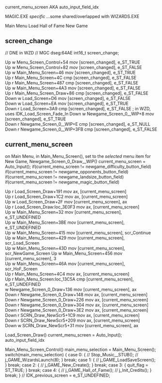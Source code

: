 


current_menu_screen AKA auto_input_field_idx



MAGIC.EXE *specific*
...some shared/overlapped with WIZARDS.EXE



Main Menu
Load
Hall of Fame
New Game



## screen_change

// DNE in WZD
// MGC dseg:64AE
int16_t screen_change;

Up   w Menu_Screen_Control+54    mov     [screen_changed], e_ST_TRUE                                           
Up   w Menu_Screen_Control+82    mov     [screen_changed], e_ST_FALSE                                          
Up   w Main_Menu_Screen+46       mov     [screen_changed], e_ST_TRUE                                           
Up   r Main_Menu_Screen+4C       cmp     [screen_changed], e_ST_FALSE                                          
Up   r Main_Menu_Screen+487      cmp     [screen_changed], e_ST_FALSE                                          
Up   w Main_Menu_Screen+4A3      mov     [screen_changed], e_ST_FALSE                                          
Up   r Main_Menu_Screen_Draw+86  cmp     [screen_changed], e_ST_FALSE                                          
Down w Load_Screen+D6            mov     [screen_changed], e_ST_FALSE                                          
Down w Load_Screen+EA            mov     [screen_changed], e_ST_TRUE                                           
Down r Load_Screen+3A9           cmp     [screen_changed], e_ST_FALSE    ; in WZD, uses IDK_Load_Screen_Fade_In
Down w Newgame_Screen_0__WIP+8   mov     [screen_changed], e_ST_TRUE                                           
Down r Newgame_Screen_0__WIP+E   cmp     [screen_changed], e_ST_NULL                                           
Down r Newgame_Screen_0__WIP+3FB cmp     [screen_changed], e_ST_FALSE                                          




## current_menu_screen
on Main Menu, in Main_Menu_Screen(), set to the *selected* menu item
for New Game,
    Newgame_Screen_0_Draw__WIP()
        current_menu_screen = Auto_Input();
        if(current_menu_screen != newgame_difficulty_button_field)
        if(current_menu_screen != newgame_opponents_button_field)
        if(current_menu_screen != newgame_landsize_button_field)
        if(current_menu_screen != newgame_magic_button_field)

Up   r Load_Screen_Draw+191       mov     ax, [current_menu_screen]                
Up   r Load_Screen_Draw+1C2       mov     ax, [current_menu_screen]                
Up   w Load_Screen_Draw+2F        mov     [current_menu_screen], ax                
Up   r Load_Screen_Draw:loc_3E0F3 mov     ax, [current_menu_screen]                
Up   w Main_Menu_Screen+32        mov     [current_menu_screen], e_ST_UNDEFINED    
Up   w Main_Menu_Screen+3BE       mov     [current_menu_screen], e_ST_UNDEFINED    
Up   w Main_Menu_Screen+415       mov     [current_menu_screen], scr_Continue      
Up   w Main_Menu_Screen+429       mov     [current_menu_screen], scr_Load_Screen   
Up   w Main_Menu_Screen+43D       mov     [current_menu_screen], scr_NewGame_Screen
Up   w Main_Menu_Screen+456       mov     [current_menu_screen], 3                 
Up   w Main_Menu_Screen+46A       mov     [current_menu_screen], scr_HoF_Screen    
Up   r Main_Menu_Screen+4C4       mov     ax, [current_menu_screen]                
Up   r Main_Menu_Screen:loc_13C5A cmp     [current_menu_screen], e_ST_UNDEFINED    
     w Newgame_Screen_0_Draw+136  mov     [current_menu_screen], ax                
Down r Newgame_Screen_0_Draw+148  mov     ax, [current_menu_screen]                
Down r Newgame_Screen_0_Draw+226  mov     ax, [current_menu_screen]                
Down r Newgame_Screen_0_Draw+304  mov     ax, [current_menu_screen]                
Down r Newgame_Screen_0_Draw+3E2  mov     ax, [current_menu_screen]                
Down r SCRN_Draw_NewScr5+1C9      mov     ax, [current_menu_screen]                
Down r SCRN_Draw_NewScr5+209      mov     ax, [current_menu_screen]                
Down w SCRN_Draw_NewScr5+31       mov     [current_menu_screen], ax                

Load_Screen_Draw()
    current_menu_screen = Auto_Input();
auto_input_field_idx



Main_Menu_Screen_Control()
    main_menu_selection = Main_Menu_Screen();
        switch(main_menu_selection)
        {
            case 0:
            {
                // Stop_Music__STUB();
                // j_GAME_WizardsLaunch(8);
            } break;
            case 1:
            {
                // j_GAME_LoadSaveScreen();
            } break; 
            case 2:
            {
                // j_GAME_New_Create();
            } break;
            case 3:
            {
                quit_flag = ST_TRUE;
            } break;
            case 4:
            {
                // j_GAME_Hall_of_Fame();
                // j_Init_Credits();
            } break;
        }
        // IDK_previous_screen = e_ST_UNDEFINED;

